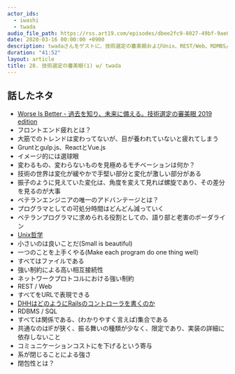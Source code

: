 ```yaml
---
actor_ids:
  - iwashi
  - twada
audio_file_path: https://rss.art19.com/episodes/dbee2fc9-8027-49bf-9ae0-f91b0b293913.mp3
date: 2020-03-16 00:00:00 +0900
description: twadaさんをゲストに、技術選定の審美眼およびUnix、REST/Web、RDMBS/SQLの共通点について語っていただいたエピソードです。
duration: "41:52"
layout: article
title: 28. 技術選定の審美眼(1) w/ twada
---
```


## 話したネタ

- [Worse Is Better - 過去を知り、未来に備える。技術選定の審美眼 2019 edition](https://speakerdeck.com/twada/worse-is-better-understanding-the-spiral-of-technologies-2019-edition)
- フロントエンド疲れとは？
- 大筋でのトレンドは変わってないが、目が養われていないと疲れてしまう
- Gruntとgulp.js、ReactとVue.js
- イメージ的には選球眼
- 変わるもの、変わらないものを見極めるモチベーションは何か？
- 技術の世界は変化が緩やかで手堅い部分と変化が激しい部分がある
- 振子のように見えていた変化は、角度を変えて見れば螺旋であり、その差分を見るのが大事
- ベテランエンジニアの唯一のアドバンテージとは？
- プログラマとしての可処分時間はどんどん減っていく
- ベテランプログラマに求められる役割としての、語り部と老害のボーダライン
- [Unix哲学](https://www.amazon.co.jp/dp/4274064069)
- 小さいのは良いことだ(Small is beautiful)
- 一つのことを上手くやる(Make each program do one thing well)
- すべてはファイルである
- 強い制約による高い相互接続性
- ネットワークプロトコルにおける強い制約
- REST / Web
- すべてをURLで表現できる
- [DHHはどのようにRailsのコントローラを書くのか](https://postd.cc/how-dhh-organizes-his-rails-controllers/)
- RDBMS / SQL
- すべては関係である、(わかりやすく言えば)集合である
- 共通なのはIFが狭く、振る舞いの種類が少なく、限定であり、実装の詳細に依存しないこと
- コミュニケーションコストにを下げるという寄与
- 系が閉じることによる強さ
- 閉包性とは？

